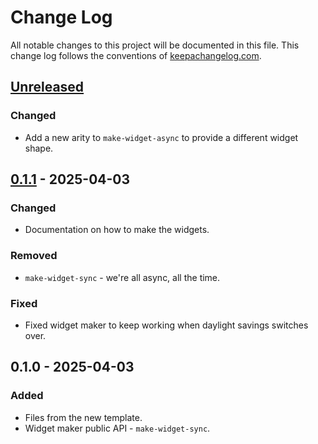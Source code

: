 # Change Log
All notable changes to this project will be documented in this file. This change log follows the conventions of [keepachangelog.com](http://keepachangelog.com/).

## [Unreleased]
### Changed
- Add a new arity to `make-widget-async` to provide a different widget shape.

## [0.1.1] - 2025-04-03
### Changed
- Documentation on how to make the widgets.

### Removed
- `make-widget-sync` - we're all async, all the time.

### Fixed
- Fixed widget maker to keep working when daylight savings switches over.

## 0.1.0 - 2025-04-03
### Added
- Files from the new template.
- Widget maker public API - `make-widget-sync`.

[Unreleased]: https://sourcehost.site/your-name/redc/compare/0.1.1...HEAD
[0.1.1]: https://sourcehost.site/your-name/redc/compare/0.1.0...0.1.1

